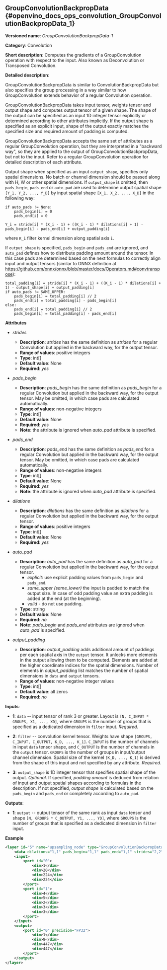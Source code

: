 ## GroupConvolutionBackpropData<a name="GroupConvolutionBackpropData"></a> {#openvino_docs_ops_convolution_GroupConvolutionBackpropData_1}

**Versioned name**: *GroupConvolutionBackpropData-1*

**Category**: Convolution

**Short description**: Computes the gradients of a GroupConvolution operation with respect to the input. Also known as Deconvolution or Transposed Convolution.

**Detailed description**:

GroupConvolutionBackpropData is similar to ConvolutionBackpropData but also specifies the group processing in a way similar to how GroupConvolution extends behavior of a regular Convolution operation.

GroupConvolutionBackpropData takes input tensor, weights tensor and output shape and computes output tensor of a given shape. The shape of the output can be specified as an input 1D integer tensor explicitly or determined according to other attributes implicitly. If the output shape is specified as an explicit input, shape of the output exactly matches the specified size and required amount of padding is computed.

GroupConvolutionBackpropData accepts the same set of attributes as a regular GroupConvolution operation, but they are interpreted in a "backward way", so they are applied to the output of GroupConvolutionBackpropData, but not to the input. Refer to a regular GroupConvolution operation for detailed description of each attribute.

Output shape when specified as an input `output_shape`, specifies only spatial dimensions. No batch or channel dimension should be passed along with H, W or other spatial dimensions. If `output_shape` is omitted, then `pads_begin`, `pads_end` or `auto_pad` are used to determine output spatial shape `[Y_1, Y_2, ..., Y_D]` by input spatial shape `[X_1, X_2, ..., X_D]` in the following way:

```
if auto_pads != None:
    pads_begin[i] = 0
    pads_end[i] = 0

Y_i = stride[i] * (X_i - 1) + ((K_i - 1) * dilations[i] + 1) - pads_begin[i] - pads_end[i] + output_padding[i]
```

where `K_i` filter kernel dimension along spatial axis `i`.

 If `output_shape` is specified, `pads_begin` and `pads_end` are ignored, and `auto_pad` defines how to distribute padding amount around the tensor. In this case pads are determined based on the next formulas to correctly align input and output tensors (similar to ONNX definition at https://github.com/onnx/onnx/blob/master/docs/Operators.md#convtranspose):

```
total_padding[i] = stride[i] * (X_i - 1) + ((K_i - 1) * dilations[i] + 1) - output_shape[i] + output_padding[i]
if auto_pads != SAME_UPPER:
    pads_begin[i] = total_padding[i] // 2
    pads_end[i] = total_padding[i] - pads_begin[i]
else:
    pads_end[i] = total_padding[i] // 2
    pads_begin[i] = total_padding[i] - pads_end[i]
```

**Attributes**

* *strides*

  * **Description**: *strides* has the same definition as *strides* for a regular Convolution but applied in the backward way, for the output tensor.
  * **Range of values**: positive integers
  * **Type**: int[]
  * **Default value**: None
  * **Required**: *yes*

* *pads_begin*

  * **Description**: *pads_begin* has the same definition as *pads_begin* for a regular Convolution but applied in the backward way, for the output tensor. May be omitted, in which case pads are calculated automatically.
  * **Range of values**: non-negative integers
  * **Type**: int[]
  * **Default value**: None
  * **Required**: *yes*
  * **Note**: the attribute is ignored when *auto_pad* attribute is specified.

* *pads_end*

  * **Description**: *pads_end* has the same definition as *pads_end* for a regular Convolution but applied in the backward way, for the output tensor. May be omitted, in which case pads are calculated automatically.
  * **Range of values**: non-negative integers
  * **Type**: int[]
  * **Default value**: None
  * **Required**: *yes*
  * **Note**: the attribute is ignored when *auto_pad* attribute is specified.

* *dilations*

  * **Description**: *dilations* has the same definition as *dilations* for a regular Convolution but applied in the backward way, for the output tensor.
  * **Range of values**: positive integers
  * **Type**: int[]
  * **Default value**: None
  * **Required**: *yes*

* *auto_pad*

  * **Description**: *auto_pad* has the same definition as *auto_pad* for a regular Convolution but applied in the backward way, for the output tensor. 
    * *explicit*: use explicit padding values from `pads_begin` and `pads_end`.
    * *same_upper (same_lower)* the input is padded to match the output size. In case of odd padding value an extra padding is added at the end (at the beginning).
    * *valid* - do not use padding.
  * **Type**: string
  * **Default value**: None
  * **Required**: *no*
  * **Note**: *pads_begin* and *pads_end* attributes are ignored when *auto_pad* is specified.

* *output_padding*

  * **Description**: *output_padding* adds additional amount of paddings per each spatial axis in the `output` tensor. It unlocks more elements in the output allowing them to be computed. Elements are added at the higher coordinate indices for the spatial dimensions. Number of elements in *output_padding* list matches the number of spatial dimensions in `data` and `output` tensors.
  * **Range of values**: non-negative integer values
  * **Type**: int[]
  * **Default value**: all zeros
  * **Required**: *no*

**Inputs**:

*   **1**: `data` -- input tensor of rank 3 or greater. Layout is `[N, C_INPUT * GROUPS, X1, ..., XD]`, where `GROUPS` is the number of groups that is specified as a dedicated dimension in `filter` input. *Required*.

*   **2**: `filter` -- convolution kernel tensor. Weights have shape `[GROUPS, C_INPUT, C_OUTPUT, K_D, ..., K_1]`. `C_INPUT` is the number of channels in input `data` tensor shape, and `C_OUTPUT` is the number of channels in the `output` tensor. `GROUPS` is the number of groups in input/output channel dimension. Spatial size of the kernel `[K_D, ..., K_1]` is derived from the shape of this input and not specified by any attribute. *Required*.

*   **3**: `output_shape` is 1D integer tensor that specifies spatial shape of the output. *Optional*. If specified, *padding amount* is deduced from relation of input and output spatial shapes according to formulas in the description. If not specified, *output shape* is calculated based on the `pads_begin` and `pads_end` or completely according to `auto_pad`.

**Outputs**:

*   **1**: `output` -- output tensor of the same rank as input `data` tensor and shape `[N, GROUPS * C_OUTPUT, Y1, ..., YD]`, where `GROUPS` is the number of groups that is specified as a dedicated dimension in `filter` input.

**Example**

```xml
<layer id="5" name="upsampling_node" type="GroupConvolutionBackpropData">
    <data dilations="1,1" pads_begin="1,1" pads_end="1,1" strides="2,2"/>
    <input>
        <port id="0">
            <dim>1</dim>
            <dim>20</dim>
            <dim>224</dim>
            <dim>224</dim>
        </port>
        <port id="1">
            <dim>4</dim>
            <dim>5</dim>
            <dim>2</dim>
            <dim>3</dim>
            <dim>3</dim>
        </port>
    </input>
    <output>
        <port id="0" precision="FP32">
            <dim>1</dim>
            <dim>8</dim>
            <dim>447</dim>
            <dim>447</dim>
        </port>
    </output>
</layer>
```
